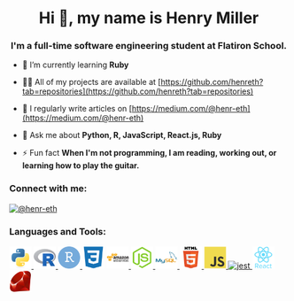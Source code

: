 <h1 align="center">Hi 👋, my name is Henry Miller</h1>
<h3 align="center">I'm a full-time software engineering student at Flatiron School.</h3>
<!-- 
<p align="left"> <img src="https://komarev.com/ghpvc/?username=matthewbates&label=Profile%20views&color=0e75b6&style=flat" alt="henreth" /> </p> -->

<!-- - 🔭 I’m currently working on **Data Structures & Algorithms**
 -->
- 🌱 I’m currently learning **Ruby**

- 👨‍💻 All of my projects are available at [https://github.com/henreth?tab=repositories](https://github.com/henreth?tab=repositories)

- 📝 I regularly write articles on [https://medium.com/@henr-eth](https://medium.com/@henr-eth)

- 💬 Ask me about **Python, R, JavaScript, React.js, Ruby**
<!-- 
- 📫 How to reach me **** -->

- ⚡ Fun fact **When I'm not programming, I am reading, working out, or learning how to play the guitar.**

<h3 align="left">Connect with me:</h3>
<p align="left">
<a href="https://medium.com/@henr-eth" target="blank"><img align="center" src="https://raw.githubusercontent.com/rahuldkjain/github-profile-readme-generator/master/src/images/icons/Social/medium.svg" alt="@henr-eth" height="30" width="40" /></a>
</p>

<h3 align="left">Languages and Tools:</h3>
<p align="left"> 
       <a href="https://www.python.org/" target="_blank" rel="noreferrer"> <img src="https://raw.githubusercontent.com/devicons/devicon/master/icons/python/python-original.svg" alt="python" width="40" height="40"/> </a>
      <a href="https://www.r-project.org/" target="_blank" rel="noreferrer"> <img src="https://raw.githubusercontent.com/devicons/devicon/master/icons/r/r-original.svg" alt="r" width="40" height="40"/> </a>
       <a href="https://www.rstudio.com/" target="_blank" rel="noreferrer"> <img src="https://raw.githubusercontent.com/devicons/devicon/master/icons/rstudio/rstudio-original.svg" alt="r-studio" width="40" height="40"/> </a> 
    <a target="_blank" rel="noreferrer"> <img src="https://raw.githubusercontent.com/devicons/devicon/master/icons/css3/css3-plain.svg" alt="css" width="40" height="40"/> </a> 
  <a href="https://aws.amazon.com" target="_blank" rel="noreferrer"> <img src="https://raw.githubusercontent.com/devicons/devicon/master/icons/amazonwebservices/amazonwebservices-original-wordmark.svg" alt="aws" width="40" height="40"/> </a>
    <a href="https://nodejs.org/en/" target="_blank" rel="noreferrer"> <img src="https://raw.githubusercontent.com/devicons/devicon/master/icons/nodejs/nodejs-original.svg" alt="nodejs" width="40" height="40"/> </a> 
   <a href="https://www.mysql.com/" target="_blank" rel="noreferrer"> <img src="https://raw.githubusercontent.com/devicons/devicon/master/icons/mysql/mysql-original-wordmark.svg" alt="mysql" width="40" height="40"/> </a> 
  <a href="https://www.w3.org/html/" target="_blank" rel="noreferrer"> <img src="https://raw.githubusercontent.com/devicons/devicon/master/icons/html5/html5-original-wordmark.svg" alt="html5" width="40" height="40"/> </a> 
  <a href="https://developer.mozilla.org/en-US/docs/Web/JavaScript" target="_blank" rel="noreferrer"> <img src="https://raw.githubusercontent.com/devicons/devicon/master/icons/javascript/javascript-original.svg" alt="javascript" width="40" height="40"/> </a> 
  <a href="https://jestjs.io" target="_blank" rel="noreferrer"> <img src="https://www.vectorlogo.zone/logos/jestjsio/jestjsio-icon.svg" alt="jest" width="40" height="40"/> </a> 
  <a href="https://reactjs.org/" target="_blank" rel="noreferrer"> <img src="https://raw.githubusercontent.com/devicons/devicon/master/icons/react/react-original-wordmark.svg" alt="react" width="40" height="40"/> </a> 
  <a href="https://www.ruby-lang.org/en/" target="_blank" rel="noreferrer"> <img src="https://raw.githubusercontent.com/devicons/devicon/master/icons/ruby/ruby-original.svg" alt="ruby" width="40" height="40"/> </a>
 <!--   <a href="https://rubyonrails.org" target="_blank" rel="noreferrer"> <img src="https://raw.githubusercontent.com/devicons/devicon/master/icons/rails/rails-original-wordmark.svg" alt="rails" width="40" height="40"/> </a>  -->

</p>
